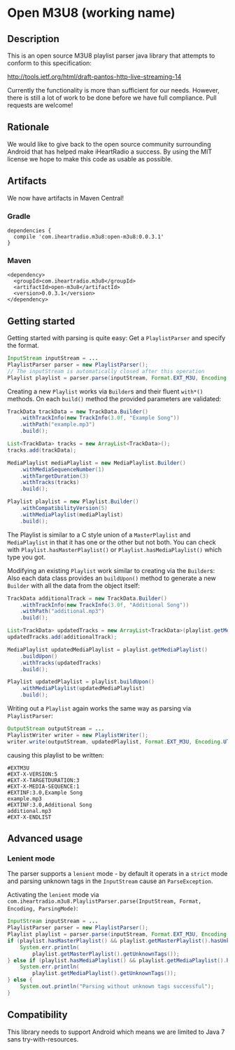 # Open M3U8 (working name)

## Description

This is an open source M3U8 playlist parser java library that attempts to conform to this specification:

http://tools.ietf.org/html/draft-pantos-http-live-streaming-14

Currently the functionality is more than sufficient for our needs. However, there is still a lot of work to be done before we have full compliance. Pull requests are welcome!

## Rationale

We would like to give back to the open source community surrounding Android that has helped make iHeartRadio a success. By using the MIT license we hope to make this code as usable as possible.

## Artifacts

We now have artifacts in Maven Central!

### Gradle

```
dependencies {
  compile 'com.iheartradio.m3u8:open-m3u8:0.0.3.1'
}
```

### Maven

```
<dependency>
  <groupId>com.iheartradio.m3u8</groupId>
  <artifactId>open-m3u8</artifactId>
  <version>0.0.3.1</version>
</dependency>
```

## Getting started

Getting started with parsing is quite easy: Get a `PlaylistParser` and specify the format.

```java
InputStream inputStream = ...
PlaylistParser parser = new PlaylistParser();
// The inputStream is automatically closed after this operation
Playlist playlist = parser.parse(inputStream, Format.EXT_M3U, Encoding.UTF_8);
```

Creating a new `Playlist` works via `Builder`s and their fluent `with*()` methods. On each `build()` method the provided parameters are validated:

```java
TrackData trackData = new TrackData.Builder()
    .withTrackInfo(new TrackInfo(3.0f, "Example Song"))
    .withPath("example.mp3")
    .build();

List<TrackData> tracks = new ArrayList<TrackData>();
tracks.add(trackData);

MediaPlaylist mediaPlaylist = new MediaPlaylist.Builder()
    .withMediaSequenceNumber(1)
    .withTargetDuration(3)
    .withTracks(tracks)
    .build();

Playlist playlist = new Playlist.Builder()
    .withCompatibilityVersion(5)
    .withMediaPlaylist(mediaPlaylist)
    .build();
```

The Playlist is similar to a C style union of a `MasterPlaylist` and `MediaPlaylist` in that it has one or the other but not both. You can check with `Playlist.hasMasterPlaylist()` or `Playlist.hasMediaPlaylist()` which type you got.

Modifying an existing `Playlist` work similar to creating via the `Builder`s: Also each data class provides an `buildUpon()` method to generate a new `Builder` with all the data from the object itself:

```java
TrackData additionalTrack = new TrackData.Builder()
    .withTrackInfo(new TrackInfo(3.0f, "Additional Song"))
    .withPath("additional.mp3")
    .build();

List<TrackData> updatedTracks = new ArrayList<TrackData>(playlist.getMediaPlaylist().getTracks());
updatedTracks.add(additionalTrack);

MediaPlaylist updatedMediaPlaylist = playlist.getMediaPlaylist()
    .buildUpon()
    .withTracks(updatedTracks)
    .build();

Playlist updatedPlaylist = playlist.buildUpon()
    .withMediaPlaylist(updatedMediaPlaylist)
    .build();
```

Writing out a `Playlist` again works the same way as parsing via `PlaylistParser`:

```java
OutputStream outputStream = ...
PlaylistWriter writer = new PlaylistWriter();
writer.write(outputStream, updatedPlaylist, Format.EXT_M3U, Encoding.UTF_8);
```

causing this playlist to be written:

```
#EXTM3U
#EXT-X-VERSION:5
#EXT-X-TARGETDURATION:3
#EXT-X-MEDIA-SEQUENCE:1
#EXTINF:3.0,Example Song
example.mp3
#EXTINF:3.0,Additional Song
additional.mp3
#EXT-X-ENDLIST
```

## Advanced usage

### Lenient mode

The parser supports a `lenient` mode - by default it operats in a `strict` mode and parsing unknown tags in the `InputStream` cause an `ParseException`.

Activating the `lenient` mode via `com.iheartradio.m3u8.PlaylistParser.parse(InputStream, Format, Encoding, ParsingMode)`:

```java
InputStream inputStream = ...
PlaylistParser parser = new PlaylistParser();
Playlist playlist = parser.parse(inputStream, Format.EXT_M3U, Encoding.UTF_8, ParsingMode.LENIENT);
if (playlist.hasMasterPlaylist() && playlist.getMasterPlaylist().hasUnknownTags()) {
    System.err.println(
        playlist.getMasterPlaylist().getUnknownTags());
} else if (playlist.hasMediaPlaylist() && playlist.getMediaPlaylist().hasUnknownTags()) {
    System.err.println(
        playlist.getMediaPlaylist().getUnknownTags());
} else {
    System.out.println("Parsing without unknown tags successful");
}
```


## Compatibility

This library needs to support Android which means we are limited to Java 7 sans try-with-resources.
